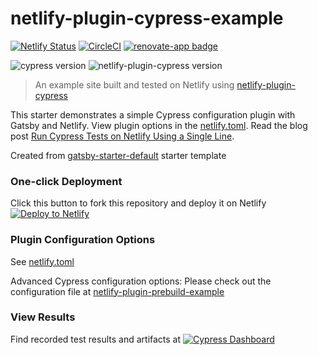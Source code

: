 # netlify-plugin-cypress-example
[![Netlify Status](https://api.netlify.com/api/v1/badges/5dc09d11-2eef-4aec-8001-79fdf070c683/deploy-status)](https://app.netlify.com/sites/netlify-plugin-cypress-example/deploys) [![CircleCI](https://circleci.com/gh/cypress-io/netlify-plugin-cypress-example/tree/master.svg?style=svg)](https://circleci.com/gh/cypress-io/netlify-plugin-cypress-example/tree/master) [![renovate-app badge][renovate-badge]][renovate-app]

![cypress version](https://img.shields.io/badge/cypress-6.4.0-brightgreen) ![netlify-plugin-cypress version](https://img.shields.io/badge/netlify--plugin--cypress-1.11.0-brightgreen)
> An example site built and tested on Netlify using [netlify-plugin-cypress](https://github.com/cypress-io/netlify-plugin-cypress)

This starter demonstrates a simple Cypress configuration plugin with Gatsby and Netlify. View plugin options in the [netlify.toml](netlify.toml). Read the blog post [Run Cypress Tests on Netlify Using a Single Line](https://www.cypress.io/blog/2020/03/30/run-cypress-tests-on-netlify-using-a-single-line/).

Created from [gatsby-starter-default](https://www.gatsbyjs.org/starters/gatsbyjs/gatsby-starter-default/) starter template

### One-click Deployment
Click this button to fork this repository and deploy it on Netlify [![Deploy to Netlify](https://www.netlify.com/img/deploy/button.svg)](https://app.netlify.com/start/deploy?repository=https://github.com/cypress-io/netlify-plugin-cypress-example)

### Plugin Configuration Options
See [netlify.toml](netlify.toml)

Advanced Cypress configuration options: Please check out the configuration file at [netlify-plugin-prebuild-example](https://github.com/cypress-io/netlify-plugin-cypress-example/blob/master/netlify.toml)

### View Results
Find recorded test results and artifacts at [![Cypress Dashboard](https://img.shields.io/badge/cypress-dashboard-brightgreen.svg)](https://dashboard.cypress.io/#/projects/ih9cap/runs)

[renovate-badge]: https://img.shields.io/badge/renovate-app-blue.svg
[renovate-app]: https://renovateapp.com/
